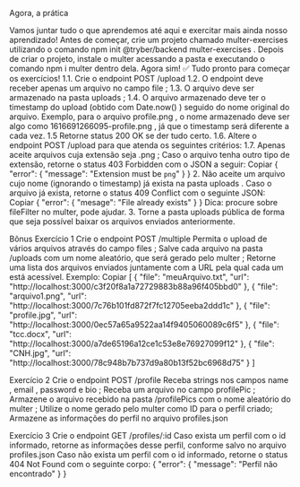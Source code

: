 Agora, a prática

Vamos juntar tudo o que aprendemos até aqui e exercitar mais ainda nosso aprendizado!
Antes de começar, crie um projeto chamado multer-exercises utilizando o comando npm init @tryber/backend multer-exercises .
Depois de criar o projeto, instale o multer acessando a pasta e executando o comando npm i multer dentro dela.
Agora sim! ✅ Tudo pronto para começar os exercícios!
1.1. Crie o endpoint POST /upload
1.2. O endpoint deve receber apenas um arquivo no campo file ;
1.3. O arquivo deve ser armazenado na pasta uploads ;
1.4. O arquivo armazenado deve ter o timestamp do upload (obtido com Date.now() ) seguido do nome original do arquivo.
Exemplo, para o arquivo profile.png , o nome armazenado deve ser algo como 1616691266095-profile.png , já que o timestamp será diferente a cada vez.
1.5 Retorne status 200 OK se der tudo certo.
1.6. Altere o endpoint POST /upload para que atenda os seguintes critérios:
1.7. Apenas aceite arquivos cuja extensão seja .png ; Caso o arquivo tenha outro tipo de extensão, retorne o status 403 Forbidden com o JSON a seguir:
Copiar
    {
        "error": { "message": "Extension must be `png`" }
    }
2. Não aceite um arquivo cujo nome (ignorando o timestamp) já exista na pasta uploads . Caso o arquivo já exista, retorne o status 409 Conflict com o seguinte JSON:
Copiar
    {
        "error": { "mesage": "File already exists" }
    }
Dica: procure sobre fileFilter no multer, pode ajudar.
3. Torne a pasta uploads pública de forma que seja possível baixar os arquivos enviados anteriormente.

Bônus
Exercício 1
Crie o endpoint POST /multiple
Permita o upload de vários arquivos através do campo files ;
Salve cada arquivo na pasta /uploads com um nome aleatório, que será gerado pelo multer ;
Retorne uma lista dos arquivos enviados juntamente com a URL pela qual cada um está acessível. Exemplo:
Copiar
[
    { "file": "meuArquivo.txt", "url": "http://localhost:3000/c3f20f8a1a72729883b88a96f405bbd0" },
    { "file": "arquivo1.png", "url": "http://localhost:3000/7c76b101fd872f7fc12705eeba2ddd1c" },
    { "file": "profile.jpg", "url": "http://localhost:3000/0ec57a65a9522aa14f9405060089c6f5" },
    { "file": "tcc.docx", "url": "http://localhost:3000/a7de65196a12ce1c53e8e76927099f12" },
    { "file": "CNH.jpg", "url": "http://localhost:3000/78c948b7b737d9a80b13f52bc6968d75" }
]

Exercício 2
Crie o endpoint POST /profile
Receba strings nos campos name , email , password e bio ;
Receba um arquivo no campo profilePic ;
Armazene o arquivo recebido na pasta /profilePics com o nome aleatório do multer ;
Utilize o nome gerado pelo multer como ID para o perfil criado;
Armazene as informações do perfil no arquivo profiles.json

Exercício 3
Crie o endpoint GET /profiles/:id
Caso exista um perfil com o id informado, retorne as informações desse perfil, conforme salvo no arquivo profiles.json
Caso não exista um perfil com o id informado, retorne o status 404 Not Found com o seguinte corpo:
{
    "error": {
        "message": "Perfil não encontrado"
    }
}
